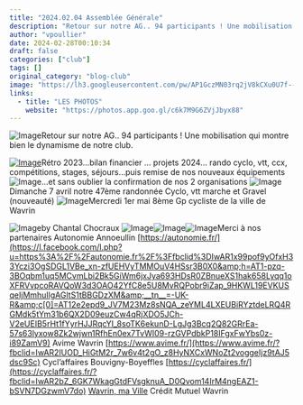 ```yaml
---
title: "2024.02.04 Assemblée Générale"
description: "Retour sur notre AG.. 94 participants ! Une mobilisation qui montre bien le dynamisme de notre club."
author: "vpoullier"
date: 2024-02-28T00:10:34
draft: false
categories: ["club"]
tags: []
original_category: "blog-club"
image: "https://lh3.googleusercontent.com/pw/AP1GczMN03rq2jV8kCXu0U7f--v7tPDKt-Erj1PyGlzad00M2qJn2WMW1cFjY1j3Ukv33OkGD8QAIpu8I0VjFiQ3mIvvD6EiKCUTv-e4kvWNlyegVq1HjmruwHGpnBIVH7mEaJcmmNGGNSsH6yu1rjqf4_DAug=w1786-h1005-s-no-gm?authuser=0"
links:
  - title: "LES PHOTOS"
    website: "https://photos.app.goo.gl/c6k7M9G6ZVjJbyx88"
---
```


![Image](https://static.xx.fbcdn.net/images/emoji.php/v9/td1/1.5/16/23ee.png)Retour sur notre AG.. 94 participants ! Une mobilisation qui montre bien le dynamisme de notre club.

<!--more-->

[![Image](https://lh3.googleusercontent.com/pw/AP1GczMN03rq2jV8kCXu0U7f--v7tPDKt-Erj1PyGlzad00M2qJn2WMW1cFjY1j3Ukv33OkGD8QAIpu8I0VjFiQ3mIvvD6EiKCUTv-e4kvWNlyegVq1HjmruwHGpnBIVH7mEaJcmmNGGNSsH6yu1rjqf4_DAug=w1786-h1005-s-no-gm?authuser=0)](https://lh3.googleusercontent.com/pw/AP1GczMN03rq2jV8kCXu0U7f--v7tPDKt-Erj1PyGlzad00M2qJn2WMW1cFjY1j3Ukv33OkGD8QAIpu8I0VjFiQ3mIvvD6EiKCUTv-e4kvWNlyegVq1HjmruwHGpnBIVH7mEaJcmmNGGNSsH6yu1rjqf4_DAug=w1786-h1005-s-no-gm?authuser=0)Rétro 2023…bilan financier … projets 2024… rando cyclo, vtt, ccx, compétitions, stages, séjours…puis remise de nos nouveaux équipements![Image](https://static.xx.fbcdn.net/images/emoji.php/v9/tc3/1.5/16/1f497.png)…et sans oublier la confirmation de nos 2 organisations
![Image](https://static.xx.fbcdn.net/images/emoji.php/v9/taa/1.5/16/1f449.png)Dimanche 7 avril notre 47ème randonnée Cyclo, vtt marche et Gravel (nouveauté)
![Image](https://static.xx.fbcdn.net/images/emoji.php/v9/taa/1.5/16/1f449.png)Mercredi 1er mai 8ème Gp cycliste de la ville de Wavrin

![Image](https://static.xx.fbcdn.net/images/emoji.php/v9/tb6/1.5/16/1f4f7.png)by Chantal Chocraux
![Image](https://static.xx.fbcdn.net/images/emoji.php/v9/t57/1.5/16/1f44f.png)![Image](https://static.xx.fbcdn.net/images/emoji.php/v9/t57/1.5/16/1f44f.png)![Image](https://static.xx.fbcdn.net/images/emoji.php/v9/t57/1.5/16/1f44f.png)Merci à nos partenaires
Autonomie Annoeullin [https://autonomie.fr/](https://l.facebook.com/l.php?u=https%3A%2F%2Fautonomie.fr%2F%3Ffbclid%3DIwAR1x99pof9yOfxH33Yczi3OgSDGL1VBe_xn-zfUEHVyTMMOuV4HSsr3B0X0&amp;h=AT1-pzq-3BOqbm1uq5MCvmLbi2Bk5GiWm6jxJya693HDsR0ZBnueXS1hak658Lyqq1oXFRVvpcoRAVQoW3d3OAO42YfC8e5U8MvRQPobr9iZap_9HKWL19EVKUSqeIjMmhuIlgAGltS1tBBGDzXM&amp;__tn__=-UK-R&amp;c[0]=AT12e2epd9_JV7M23Mz8sNQA_zeYML4LXEUBiRYztdeLRQ4RGMdk5tYm31b6QX2D09euzCw4qRjXDO5JCh-V2eUEIB5rHt1fYyrHJJRqcYI_8soTK6ekunD-LgJg3Bcq2Q82GRrEa-57s63lyxow8Zk2wjwn1RfhEn0ex7TvWI09-rzGVPdbkP18IFgxFwYbs0z-i89ZamV9)
Avime Wavrin [https://www.avime.fr/](https://www.avime.fr/?fbclid=IwAR2IUOD_HiGtM2r_7w6v4t2gO_z8HyNXCxWNoZt2voggeIjz9tAJ5dsc9Sc)
Cycl’affaires Bouvigny-Boyeffles [https://cyclaffaires.fr/](https://cyclaffaires.fr/?fbclid=IwAR2bZ_6GK7WkagGtdFVsgknuA_D0Qvom14IrM4ngEAZ1-bSVN7DGzwmV7do)
[Wavrin, ma Ville](https://www.facebook.com/villedewavrinofficiel?__cft__[0]=AZUirpkPOhp96rzgOj7C6eqzo0khhpNWYDEPUmhYCXq1XxMahpy_af6Tl1y7M9quftYzHKkSWvlS3Aqzd39m8ldhRbo9tF4yCanL4XLjADlsrDZZMnHTsgsT0JNN2tofUeqTue3kOgvqVwvhJEGDu5siHppPM4bqsscfz0tudf4Z5glyVhn5vRxOBJ6vjIJ0TBE&amp;__tn__=-]K-R)
Crédit Mutuel Wavrin